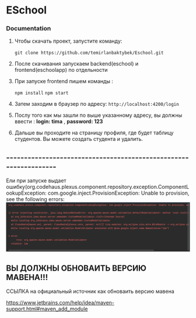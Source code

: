# ESchool


### Documentation

1. Чтобы скачать проект, запустите команду:

    ``git clone https://github.com/temirlanbaktybek/Eschool.git``


2. После скачивания запускаем backend(eschool) и frontend(eschoolapp) по отдельности
3. При запуске frontend пишем команды :

   ``npm install``
   ``npm start``
4. Затем заходим в браузер по адресу:
``http://localhost:4200/login``
5. Послу того как мы зашли по выше указанному адресу, вы должны ввести :
**login: tima** , 
  **password: 123**
  
6. Дальше вы проходите на страницу профиля, где будет таблицу студентов. Вы можете создать студента и удалить.


## -----------------------------------------------------------------
Ели при запуске выдает ошибку(org.codehaus.plexus.component.repository.exception.ComponentLookupException: com.google.inject.ProvisionException: Unable to provision, see the following errors:
![Иллюстрация к проекту](https://github.com/temirlanbaktybek/ESchool/blob/main/error.bmp)
 
 ## ВЫ ДОЛЖНЫ ОБНОВАИТЬ ВЕРСИЮ МАВЕНА!!!
 ССЫЛКА на официальный источник как обноваить версию мавена

 https://www.jetbrains.com/help/idea/maven-support.html#maven_add_module
 
